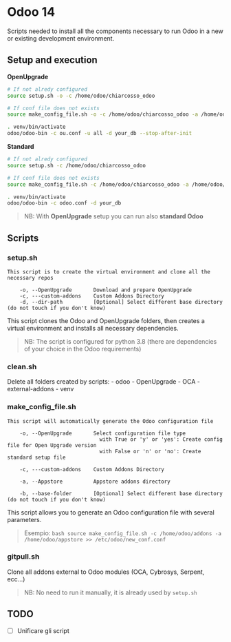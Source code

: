 # Odoo 14 

Scripts needed to install all the components necessary to run Odoo in a new or existing development environment.

## Setup and execution

**OpenUpgrade**

```bash
# If not alredy configured
source setup.sh -o -c /home/odoo/chiarcosso_odoo

# If conf file does not exists
source make_config_file.sh -o -c /home/odoo/chiarcosso_odoo -a /home/odoo/appstore >> ou.conf

. venv/bin/activate
odoo/odoo-bin -c ou.conf -u all -d your_db --stop-after-init
```

**Standard**

```bash
# If not alredy configured
source setup.sh -c /home/odoo/chiarcosso_odoo

# If conf file does not exists
source make_config_file.sh -c /home/odoo/chiarcosso_odoo -a /home/odoo/appstore >> odoo.conf

. venv/bin/activate
odoo/odoo-bin -c odoo.conf -d your_db
```

> NB: With **OpenUpgrade** setup you can run also **standard Odoo**

## Scripts

### setup.sh

```
This script is to create the virtual environment and clone all the necessary repos
    
    -o, --OpenUpgrade       Download and prepare OpenUpgrade
    -c, ---custom-addons    Custom Addons Directory
    -d, --dir-path          [Optional] Select different base directory (do not touch if you don't know)
```

This script clones the Odoo and OpenUpgrade folders, then creates a virtual environment and installs all necessary dependencies.

> NB: The script is configured for python 3.8 (there are dependencies of your choice in the Odoo requirements)

### clean.sh

Delete all folders created by scripts:
    - odoo
    - OpenUpgrade
    - OCA
    - external-addons
    - venv

### make_config_file.sh

```
This script will automatically generate the Odoo configuration file

    -o, --OpenUpgrade       Select configuration file type
                              with True or 'y' or 'yes': Create config file for Open Upgrade version
                              with False or 'n' or 'no': Create standard setup file

    -c, ---custom-addons    Custom Addons Directory
    
    -a, --Appstore          Appstore addons directory

    -b, --base-folder       [Optional] Select different base directory (do not touch if you don't know)
```

This script allows you to generate an Odoo configuration file with several parameters.

> Esempio: ```bash source make_config_file.sh -c /home/odoo/addons -a /home/odoo/appstore >> /etc/odoo/new_conf.conf ```


### gitpull.sh

Clone all addons external to Odoo modules (OCA, Cybrosys, Serpent, ecc...)

> NB: No need to run it manually, it is already used by `setup.sh`


## TODO

- [ ] Unificare gli script
